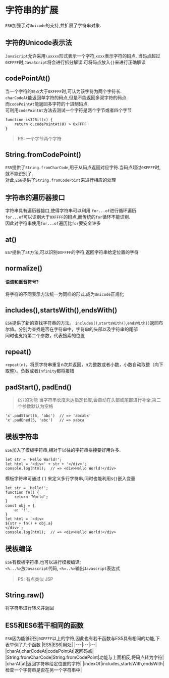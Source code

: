 # 字符串的扩展

`ES6`加强了对`Unicode`的支持,并扩展了字符串对象.

## 字符的Unicode表示法
`JavaScript`允许采用`\uxxxx`形式表示一个字符,`xxxx`表示字符的码点.
当码点超过`0XFFFF`时,`JavaScript`将会进行拆分解读.可将码点放入`{}`来进行正确解读

## codePointAt()
当一个字符的`码点`大于`0XFFFF`时,可认为该字符为两个字符长.  
`charCodeAt`能返回单字符的码点,但是不能返回多双字符的码点.  
而`codePointAt`能返回多字符的十进制码点.  
可利用`codePointAt`方法去测试一个字符是两个字节或者四个字节
```
function is32Bit(c) {
    return c.codePointAt(0) > 0xFFFF
}
```
>   PS: 一个字节两个字符

## String.fromCodePoint()
`ES5`提供了`String.fromCharCode`,用于从码点返回对应字符.当码点超过`0XFFFF`时,就不能识别了.  
对此,`ES6`提供了`String.fromCodePoint`来进行相应的处理

## 字符串的遍历器接口
字符串具有遍历器接口,使得字符串可以利用 `for...of`进行循环遍历  
`for...of`可以识别大于`0XFFFF`的码点,而传统的`for`循环不能识别.  
因此对字符串使用`for...of`遍历比`for`要安全许多

## at()
`ES7`提供了`at`方法,可以识别`0XFFFF`的字符,返回字符串给定位置的字符

## normalize()
#### 语调和重音符号?
将字符的不同表示方法统一为同样的形式.成为`Unicode`正规化

## includes(),startsWith(),endsWith()

`ES6`提供了新的查找字符串的方法。
`includes()`,`startsWith()`,`endsWith()`返回布尔值。分别为查找是否在字符串中，字符串的头部以及字符串的尾部  
同时也支持第二个参数，代表搜索的位置

## repeat()
`repeat(n)`，将原字符串重复n次并返回，n为整数或者小数，小数自动取整（向下取整）。负数或者`Infinity`都将报错

## padStart(), padEnd()
> `ES7`的功能
当字符串长度未达指定长度,会自动在头部或尾部进行补全,第二个参数默认为空格
```
'x'.padStart(6, 'abc')  // => 'abcabx'
'x'.padEned(5, 'abc')   // => xabca
```

## 模板字符串
`ES6`加入了模板字符串,相对于以往的字符串拼接要好用许多.
```
let str = 'Hello World!';
let html = '<div>' + str + '</div>';
console.log(html);  // => <div>Hello World!</div>
```
模板字符串可通过 (\`) 来定义多行字符串,同时也能利用`${}`嵌入变量
```
let str = 'Hello!';
function fn() {
    return 'World';
}
const obj = {
    a: '!',
}
let html = `<div>
${str + fn() + obj.a}
</div>`;
console.log(html);  // => <div>Hello World!</div>
```

## 模板编译
`ES6`有模板字符串,也可以进行模板编译;  
`<%...%>`放`Javascript`代码, `<%=..%>`输出`Javascript`表达式
> PS: 有点类似 JSP

## String.raw()
将字符串进行转义并返回

## ES5和ES6若干相同的函数
`ES6`因为能够识别`0XFFFF`以上的字符,因此也有若干函数与ES5具有相同的功能,下表举例了几个函数
|ES5|ES6|用处|
|---|:--|:--|
|charAt,charCodeAt|codePointAt|返回码点|
|String.fromCharCode|String.fromCodePoint|功能与上面相反,将码点转为字符|
|charAt|at|返回字符串给定位置的字符|
|indexOf|includes,startsWith,endsWith|检查一个字符串是否在另一个字符串中|
